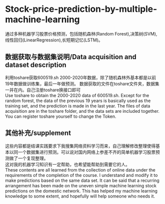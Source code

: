 # Stock-price-prediction-by-multiple-machine-learning
通过多种机器学习股票价格预测，包括随机森林(Random Forest),决策树(SVM),线性回归(LinearRegression),长短期记忆(LSTM)。
## 数据获取与数据集说明/Data acquisition and dataset description
利用toshare获取600519.sh 2000-2020年数据，除了随机森林外基本都是以前19年数据做训练集，最后一年做预测。
数据获取的文件在toshare文件夹，数据集一并在内。自己注册toshare换接口即可<br>
Use toshare to obtain the 2000-2020 data of 600519.sh. Except for the random forest, the data of the previous 19 years is basically used as the training set, and the prediction is made in the last year.
The files of data acquisition are in the toshare folder, and the data sets are included together. You can register toshare yourself to change the Token.
## 其他补充/supplement
这些内容都是结课实践要求下我搜集网络资料学习而来，自己理解修改整理使得基本以同一个数据集进行预测。可以说对国内网络上参差不齐的简单机器学习股票预测做了一个复现整理。<br>
这对我的机器学习知识有一定帮助，也希望能帮助到需要它的人。<br>
These contents are all learned from the collection of online data under the requirements of the completion of the course. I understand and modify it to make predictions based on the same data set. It can be said that a recurring arrangement has been made on the uneven simple machine learning stock predictions on the domestic network. This has helped my machine learning knowledge to some extent, and hopefully will help someone who needs it.
